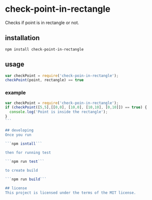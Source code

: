 # check-point-in-rectangle
Checks if point is in rectangle or not.
## installation

```
npm install check-point-in-rectangle
```

## usage
```javascript
var checkPoint = require('check-poin-in-rectangle');
checkPoint(point, rectangle) == true
```
### example
````javascript
var checkPoint = require('check-poin-in-rectangle');
if (checkPoint([5,5],[[0,0], [10,0], [10,10], [0,10]]) == true) {
  console.log('Point is inside the rectangle');
}
```
  
## developing
Once you run
 
```npm isntall```

then for running test 

```npm run test```

to create build

```npm run build```

## license
This project is licensed under the terms of the MIT license.
